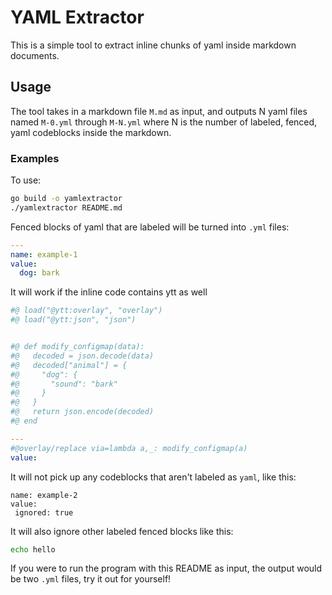 # YAML Extractor

This is a simple tool to extract inline chunks of yaml inside markdown
documents.

## Usage

The tool takes in a markdown file `M.md` as input, and outputs N yaml files
named `M-0.yml` through `M-N.yml` where N is the number of labeled, fenced, yaml
codeblocks inside the markdown.

### Examples

To use:
```bash
go build -o yamlextractor
./yamlextractor README.md
```

Fenced blocks of yaml that are labeled will be turned into `.yml` files:
```yaml
---
name: example-1
value:
  dog: bark
```
It will work if the inline code contains ytt as well
```yaml
#@ load("@ytt:overlay", "overlay")
#@ load("@ytt:json", "json")


#@ def modify_configmap(data):
#@   decoded = json.decode(data)
#@   decoded["animal"] = {
#@     "dog": {
#@       "sound": "bark"
#@     }
#@   }
#@   return json.encode(decoded)
#@ end

---
#@overlay/replace via=lambda a,_: modify_configmap(a)
value:
```
It will not pick up any codeblocks that aren't labeled as `yaml`, like this:
```
name: example-2
value:
 ignored: true
```

It will also ignore other labeled fenced blocks like this:
```bash
echo hello
```

If you were to run the program with this README as input, the output would be
two `.yml` files, try it out for yourself!

